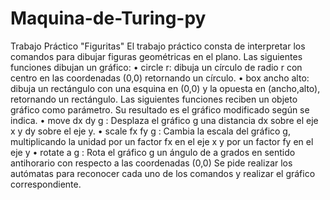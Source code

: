 # Maquina-de-Turing-py
Trabajo Práctico "Figuritas"
El trabajo práctico consta de interpretar los comandos para dibujar figuras geométricas en el plano.
Las siguientes funciones dibujan un gráfico:
• circle r: dibuja un círculo de radio r con centro en las coordenadas (0,0) retornando un
círculo.
• box ancho alto: dibuja un rectángulo con una esquina en (0,0) y la opuesta en (ancho,alto),
retornando un rectángulo.
Las siguientes funciones reciben un objeto gráfico como parámetro. Su resultado es el gráfico
modificado según se indica.
• move dx dy g : Desplaza el gráfico g una distancia dx sobre el eje x y dy sobre el eje y.
• scale fx fy g : Cambia la escala del gráfico g, multiplicando la unidad por un factor fx en el
eje x y por un factor fy en el eje y
• rotate a g : Rota el gráfico g un ángulo de a grados en sentido antihorario con respecto a las
coordenadas (0,0)
Se pide realizar los autómatas para reconocer cada uno de los comandos y realizar el gráfico
correspondiente.
